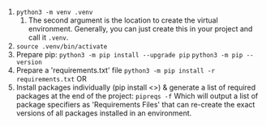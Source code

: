 1. `python3 -m venv .venv` 
	1. The second argument is the location to create the virtual environment. Generally, you can just create this in your project and call it `.venv`.
2. `source .venv/bin/activate`
3. Prepare pip: 
`python3 -m pip install --upgrade pip`
`python3 -m pip --version`
4. Prepare a 'requirements.txt' file 
`python3 -m pip install -r requirements.txt` 
OR 
5. Install packages individually (pip install <>) & generate a list of required packages at the end of the project:
`pipreqs -f` 
Which will output a list of package specifiers as 'Requirements Files' that can re-create the exact versions of all packages installed in an environment.